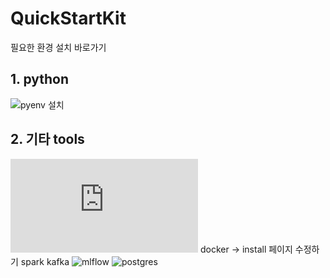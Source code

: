 # QuickStartKit

필요한 환경 설치 바로가기

## 1. python

![pyenv 설치]()

## 2. 기타 tools

![airflow](https://github.com/duri-wip/Airflow101/blob/main/02.Installation.md)
docker -> install 페이지 수정하기
spark
kafka
![mlflow]()
![postgres]()